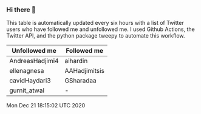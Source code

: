 ### Hi there 👋

This table is automatically updated every six hours with a list of Twitter users who have followed me and unfollowed me. I used Github Actions, the Twitter API, and the python package tweepy to automate this workflow.

| Unfollowed me |  Followed me |
| --- | --- |
|AndreasHadjimi4|aihardin|
|ellenagnesa|AAHadjimitsis|
|cavidHaydari3|GSharadaa|
|gurnit_atwal|-|
Mon Dec 21 18:15:02 UTC 2020

